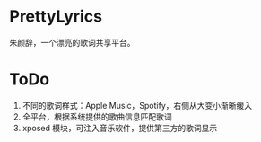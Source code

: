 # PrettyLyrics
朱颜辞，一个漂亮的歌词共享平台。

# ToDo
1. 不同的歌词样式：Apple Music，Spotify，右侧从大变小渐晰缓入
2. 全平台，根据系统提供的歌曲信息匹配歌词
3. xposed 模块，可注入音乐软件，提供第三方的歌词显示
